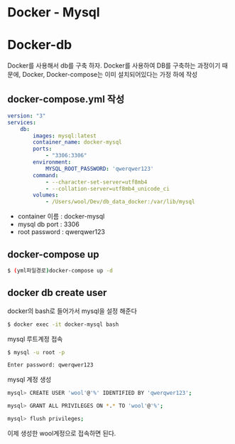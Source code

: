 # Docker - Mysql
# Docker-db

Docker를 사용해서 db를 구축 하자.
Docker를 사용하여 DB를 구축하는 과정이기 때문에, Docker, Docker-compose는 이미 설치되어있다는 가정 하에 작성


## docker-compose.yml 작성

```yaml
version: "3"
services:
	db:
		images: mysql:latest
		container_name: docker-mysql
		ports:
			- "3306:3306"
		environment:
			MYSQL_ROOT_PASSWORD: 'qwerqwer123'
		command:
			- --character-set-server=utf8mb4
			- --collation-server=utf8mb4_unicode_ci
		volumes:
			- /Users/wool/Dev/db_data_docker:/var/lib/mysql
```

- container 이름 : docker-mysql
- mysql db port : 3306
- root password : qwerqwer123

## docker-compose up

```bash
$ (yml파일경로)docker-compose up -d
```

## docker db create user

docker의 bash로 들어가서 mysql을 설정 해준다

```bash
$ docker exec -it docker-mysql bash
```

mysql 루트계정 접속

```bash
$ mysql -u root -p

Enter password: qwerqwer123
```

mysql 계정 생성

```bash
mysql> CREATE USER 'wool'@'%' IDENTIFIED BY 'qwerqwer123';

mysql> GRANT ALL PRIVILEGES ON *.* TO 'wool'@'%';

mysql> flush privileges;
```

이제 생성한 wool계정으로 접속하면 된다.